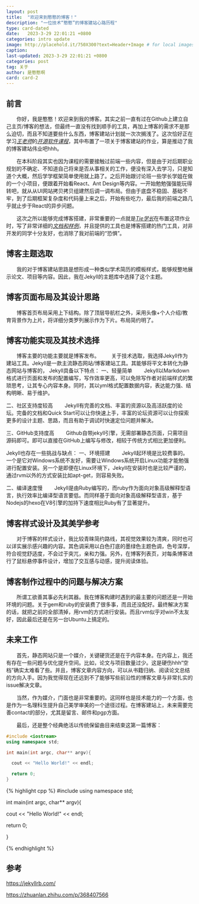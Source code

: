 ```yaml
---
layout: post
title:  "欢迎来到憨憨的博客！"
description: "一位技术“憨憨”的博客建站心路历程"
type: card-dated
date:   2023-3-29 22:01:21 +0800
categories: intro update
image: http://placehold.it/750X300?text=Header+Image # for local images, place in /assets/img/posts/
caption:
last-updated: 2023-3-29 22:01:21 +0800
categories: post
tag: 关于
author: 是憨憨啊
card: card-2
---
```

## 前言
&emsp;&emsp;你好，我是憨憨！欢迎来到我的博客。其实之前一直有过在Github上建立自己主页/博客的想法，但最终一直没有找到顺手的工具，再加上博客的需求不是那么迫切，而且不知道要些什么东西，博客建站计划就一次次搁浅了。这次恰好正在学习[*<u>王老师</u>*][will-ww]的[*<u>开源软件课程</u>*][oss101]，其中布置了一项关于博客建站的作业，算是推动了我的博客建站伟业吧hhh。

&emsp;&emsp;在本科阶段其实也因为课程的需要接触过前端一些内容，但是由于对后期职业规划的不确定、不知道自己将来是否从事相关的工作，便没有深入去学习，只是知道个大概，然后学学框架简单使用就上路了。之后开始跟讨论班一些学长学姐在做的一个小项目，便跟着开始看React、Ant Design等内容。一开始勉勉强强能玩得转吧，就从从UI网站拷贝拷贝组建然后调一调布局。但由于底盘不稳固、基础不牢，到了后期框架复杂度和代码量上来之后，开始有些吃力，最后我的前端之路几乎就止步于React的异步问题。

&emsp;&emsp;这次之所以能够完成博客搭建，非常重要的一点就是[*<u>Tie学长</u>*][tie-github]在布置这项作业时，写了非常详细的[*<u>文档和样例</u>*][doc-github]，并且提供的工具也是博客搭建的热门工具，对非开发的同学十分友好，也消除了我对前端的“恐惧”。

## 博客主题选取
&emsp;&emsp;我的对于博客建站思路是想形成一种类似学术简历的模板样式，能够规整地展示论文、项目等内容。因此，我在Jekyll的主题库中选择了这个主题。

## 博客页面布局及其设计思路
&emsp;&emsp;博客首页布局采用上下结构。除了顶层导航栏之外，采用头像+个人介绍/教育背景作为上片，将详细分类罗列展示作为下片。布局简约明了。

## 博客功能实现及其技术选择
&emsp;&emsp;博客主要的功能主要就是博客发布。
&emsp;&emsp;关于技术选取，我选择Jekyll作为建站工具。Jekyll是一款主流静态网站/博客建站工具。其能够将平文本转化为静态网站与博客的，
Jekyll具备以下特点：
一、轻量简单
&emsp;&emsp;Jekyll以Markdown格式进行页面和发布的配置编写，写作效率更高，可以免除写作者对前端样式的繁琐思考，让其专心内容本身。同时，其以yml格式配置数据内容，表达能力强、结构明晰、易于维护。

二、社区支持度较高
&emsp;&emsp;Jekyll有完善的文档、丰富的资源以及高活跃度的论坛。完备的文档和Quick Start可以让你快速上手，丰富的论坛资源可以让你探索更多的设计主题、思路，而且有助于调试时快速定位问题并解决。

三、GitHub支持度高
&emsp;&emsp;Github自带jekyll引擎，无需部署静态页面，只需项目源码即可。即可以直接在GitHub上编写与修改，相较于传统方式相比更加便利。

Jekyll也存在一些挑战与缺点：
一、环境搭建
&emsp;&emsp;Jekyll起环境是比较费事的。一个是它对Windows系统不友好，需要让Windows系统开启Linux功能才能勉强进行配置安装。另一个是即便在Linux环境下，Jekyll在安装时也是比较严谨的，通过rvm以外的方式安装比如apt-get，则容易失败。

二、编译速度慢
&emsp;&emsp;Jekyll是由Ruby编写的，而ruby作为面向对象高级解释型语言，执行效率比编译型语言要低。而同样基于面向对象高级解释型语言，基于Nodejs的hexo在V8引擎的加持下速度相比Ruby有了显著提升。

## 博客样式设计及其美学参考
&emsp;&emsp;对于博客的样式设计，我比较青睐简约路线，其视觉效果较为清爽，同时也可以详实展示感兴趣的内容。其色调采用以白色打底的墨绿色主题色调，色号深厚，符合视觉舒适度，不会过于突兀，亲和力强。另外，在博客列表页，对每条博客进行了鼠标悬停事件设计，增加了交互感与动感，提升阅读体验。

## 博客制作过程中的问题与解决方案
&emsp;&emsp;所谓工欲善其事必先利其器。我在博客构建时遇到的最主要的问题还是一开始环境的问题。关于gem和ruby的安装费了很多事，而且还没配好。最终解决方案的话，就把之前的全部清掉，用rvm的方式进行安装。而且rvm似乎对win不太友好，因此最后还是在另一台Ubuntu上搞定的。

## 未来工作
&emsp;&emsp;首先，静态网站只是一个媒介，关键硬货还是在于内容本身。在内容上，我还有存在一些问题与优化提升空间。比如，论文与项目数量过少。这是硬伤hhh“空档”确实太难看了些。并且，博客文章内容方向，可以从书籍归纳、阅读论文总结的方向入手。因为我觉得现在还远到不了能够写些前沿性的博客文章与非常扎实的issue解决文章。

&emsp;&emsp;当然，作为媒介，门面也是非常重要的。这同样也是技术能力的一个方面，也是作为一名理科生提升自己美学审美的一个途径过程。在博客建站上，未来需要完善contact的部分，尤其是留言、邮件和pgp方面。

&emsp;&emsp;最后，还是整个经典绝活以传统保留曲目来结束这第一篇博客：
```cpp
#include <iostream>
using namespace std;

int main(int argc, char** argv){

  cout << "Hello World!" << endl;

  return 0;
}
```
{% highlight cpp %}
#include <iostream>
using namespace std;

int main(int argc, char** argv){

  cout << "Hello World!" << endl;

  return 0;
  
}

{% endhighlight %}

## 参考
https://jekyllrb.com/

https://zhuanlan.zhihu.com/p/368407566


[will-ww]: https://github.com/will-ww
[oss101]: https://github.com/X-lab2017/oss101
[tie-github]: https://github.com/TieWay59
[doc-github]: https://github.com/X-lab2017/oss101/issues/33